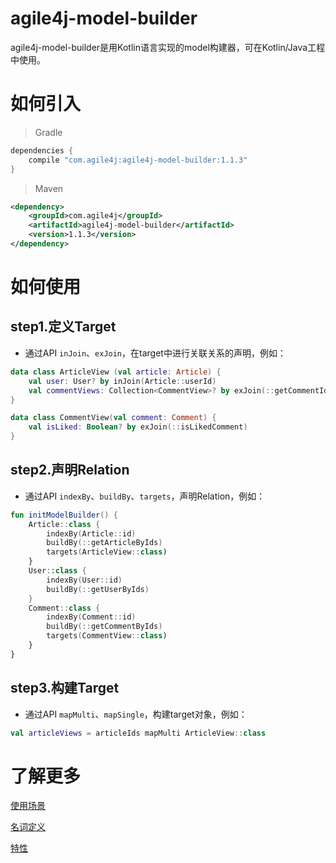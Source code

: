 # agile4j-model-builder

agile4j-model-builder是用Kotlin语言实现的model构建器，可在Kotlin/Java工程中使用。

# 如何引入

>Gradle
```groovy
dependencies {
    compile "com.agile4j:agile4j-model-builder:1.1.3"
}
```
>Maven
```xml
<dependency>
    <groupId>com.agile4j</groupId>
    <artifactId>agile4j-model-builder</artifactId>
    <version>1.1.3</version>
</dependency>
```

# 如何使用

## step1.定义Target
* 通过API `inJoin`、`exJoin`，在target中进行关联关系的声明，例如：
```Kotlin
data class ArticleView (val article: Article) {
    val user: User? by inJoin(Article::userId)
    val commentViews: Collection<CommentView>? by exJoin(::getCommentIdsByArticleIds)
}

data class CommentView(val comment: Comment) {
    val isLiked: Boolean? by exJoin(::isLikedComment)
}
```

## step2.声明Relation
* 通过API `indexBy`、`buildBy`、`targets`，声明Relation，例如：
```Kotlin
fun initModelBuilder() {
    Article::class {
        indexBy(Article::id)
        buildBy(::getArticleByIds)
        targets(ArticleView::class)
    }
    User::class {
        indexBy(User::id)
        buildBy(::getUserByIds)
    }
    Comment::class {
        indexBy(Comment::id)
        buildBy(::getCommentByIds)
        targets(CommentView::class)
    }
}
```

## step3.构建Target
* 通过API `mapMulti`、`mapSingle`，构建target对象，例如：
```Kotlin
val articleViews = articleIds mapMulti ArticleView::class
```

# 了解更多

[使用场景](README_SCENARIO.md)

[名词定义](README_TERM.md)

[特性](README_FEATURE.md)
